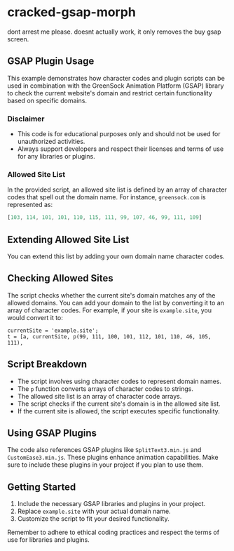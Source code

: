 # cracked-gsap-morph
dont arrest me please. doesnt actually work, it only removes the buy gsap screen.

## GSAP Plugin Usage

This example demonstrates how character codes and plugin scripts can be used in combination with the GreenSock Animation Platform (GSAP) library to check the current website's domain and restrict certain functionality based on specific domains.

### Disclaimer

- This code is for educational purposes only and should not be used for unauthorized activities.
- Always support developers and respect their licenses and terms of use for any libraries or plugins.

### Allowed Site List

In the provided script, an allowed site list is defined by an array of character codes that spell out the domain name. For instance, `greensock.com` is represented as:

```javascript
[103, 114, 101, 101, 110, 115, 111, 99, 107, 46, 99, 111, 109]
```

## Extending Allowed Site List

You can extend this list by adding your own domain name character codes.

## Checking Allowed Sites

The script checks whether the current site's domain matches any of the allowed domains. You can add your domain to the list by converting it to an array of character codes. For example, if your site is `example.site`, you would convert it to:


```
currentSite = 'example.site';
t = [a, currentSite, p(99, 111, 100, 101, 112, 101, 110, 46, 105, 111),
```


## Script Breakdown

- The script involves using character codes to represent domain names.
- The `p` function converts arrays of character codes to strings.
- The allowed site list is an array of character code arrays.
- The script checks if the current site's domain is in the allowed site list.
- If the current site is allowed, the script executes specific functionality.

## Using GSAP Plugins

The code also references GSAP plugins like `SplitText3.min.js` and `CustomEase3.min.js`. These plugins enhance animation capabilities. Make sure to include these plugins in your project if you plan to use them.

## Getting Started

1. Include the necessary GSAP libraries and plugins in your project.
2. Replace `example.site` with your actual domain name.
3. Customize the script to fit your desired functionality.

Remember to adhere to ethical coding practices and respect the terms of use for libraries and plugins.
